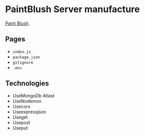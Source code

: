 # PaintBlush Server manufacture
[Paint Blush](https://boiling-cove-99887.herokuapp.com).
## Pages
* `index.js`
* `package.json`
* `gitignore`
* `.env`

## Technologies
* UseMongoDb Atlast
* UseNodemon
* Usecors
* Useexpressjson
* Useget
* Usepost
* Useput
